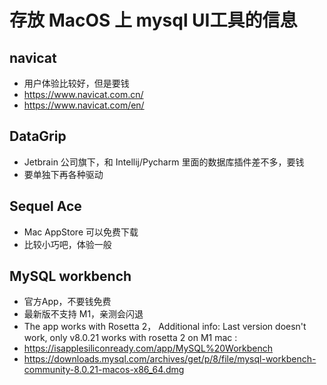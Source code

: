 # 存放 MacOS 上 mysql UI工具的信息

## navicat
- 用户体验比较好，但是要钱
- https://www.navicat.com.cn/
- https://www.navicat.com/en/

## DataGrip
- Jetbrain 公司旗下，和 Intellij/Pycharm 里面的数据库插件差不多，要钱
- 要单独下再各种驱动

## Sequel Ace
- Mac AppStore 可以免费下载
- 比较小巧吧，体验一般

## MySQL workbench
- 官方App，不要钱免费
- 最新版不支持 M1，亲测会闪退
- The app works with Rosetta 2， Additional info: Last version doesn't work, only v8.0.21 works with rosetta 2 on M1 mac :
- https://isapplesiliconready.com/app/MySQL%20Workbench
- https://downloads.mysql.com/archives/get/p/8/file/mysql-workbench-community-8.0.21-macos-x86_64.dmg
